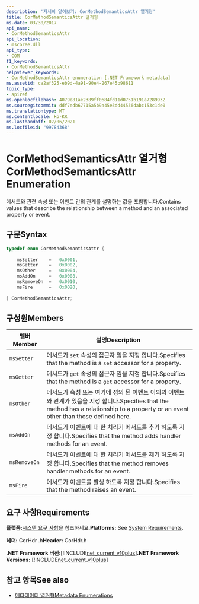 ```yaml
---
description: '자세히 알아보기: CorMethodSemanticsAttr 열거형'
title: CorMethodSemanticsAttr 열거형
ms.date: 03/30/2017
api_name:
- CorMethodSemanticsAttr
api_location:
- mscoree.dll
api_type:
- COM
f1_keywords:
- CorMethodSemanticsAttr
helpviewer_keywords:
- CorMethodSemanticsAttr enumeration [.NET Framework metadata]
ms.assetid: ca2af325-eb9d-4a91-90e4-267e45b98611
topic_type:
- apiref
ms.openlocfilehash: 4079e81ae2389ff0684fd11d0751b191a7289932
ms.sourcegitcommit: ddf7edb67715a5b9a45e3dd44536dabc153c1de0
ms.translationtype: MT
ms.contentlocale: ko-KR
ms.lasthandoff: 02/06/2021
ms.locfileid: "99784368"
---
```

# <a name="cormethodsemanticsattr-enumeration"></a><span data-ttu-id="7499b-103">CorMethodSemanticsAttr 열거형</span><span class="sxs-lookup"><span data-stu-id="7499b-103">CorMethodSemanticsAttr Enumeration</span></span>

<span data-ttu-id="7499b-104">메서드와 관련 속성 또는 이벤트 간의 관계를 설명하는 값을 포함합니다.</span><span class="sxs-lookup"><span data-stu-id="7499b-104">Contains values that describe the relationship between a method and an associated property or event.</span></span>  
  
## <a name="syntax"></a><span data-ttu-id="7499b-105">구문</span><span class="sxs-lookup"><span data-stu-id="7499b-105">Syntax</span></span>  
  
```cpp  
typedef enum CorMethodSemanticsAttr {  
  
    msSetter    =   0x0001,  
    msGetter    =   0x0002,  
    msOther     =   0x0004,  
    msAddOn     =   0x0008,  
    msRemoveOn  =   0x0010,  
    msFire      =   0x0020,  
  
} CorMethodSemanticsAttr;  
```  
  
## <a name="members"></a><span data-ttu-id="7499b-106">구성원</span><span class="sxs-lookup"><span data-stu-id="7499b-106">Members</span></span>  
  
|<span data-ttu-id="7499b-107">멤버</span><span class="sxs-lookup"><span data-stu-id="7499b-107">Member</span></span>|<span data-ttu-id="7499b-108">설명</span><span class="sxs-lookup"><span data-stu-id="7499b-108">Description</span></span>|  
|------------|-----------------|  
|`msSetter`|<span data-ttu-id="7499b-109">메서드가 `set` 속성의 접근자 임을 지정 합니다.</span><span class="sxs-lookup"><span data-stu-id="7499b-109">Specifies that the method is a `set` accessor for a property.</span></span>|  
|`msGetter`|<span data-ttu-id="7499b-110">메서드가 `get` 속성의 접근자 임을 지정 합니다.</span><span class="sxs-lookup"><span data-stu-id="7499b-110">Specifies that the method is a `get` accessor for a property.</span></span>|  
|`msOther`|<span data-ttu-id="7499b-111">메서드가 속성 또는 여기에 정의 된 이벤트 이외의 이벤트와 관계가 있음을 지정 합니다.</span><span class="sxs-lookup"><span data-stu-id="7499b-111">Specifies that the method has a relationship to a property or an event other than those defined here.</span></span>|  
|`msAddOn`|<span data-ttu-id="7499b-112">메서드가 이벤트에 대 한 처리기 메서드를 추가 하도록 지정 합니다.</span><span class="sxs-lookup"><span data-stu-id="7499b-112">Specifies that the method adds handler methods for an event.</span></span>|  
|`msRemoveOn`|<span data-ttu-id="7499b-113">메서드가 이벤트에 대 한 처리기 메서드를 제거 하도록 지정 합니다.</span><span class="sxs-lookup"><span data-stu-id="7499b-113">Specifies that the method removes handler methods for an event.</span></span>|  
|`msFire`|<span data-ttu-id="7499b-114">메서드가 이벤트를 발생 하도록 지정 합니다.</span><span class="sxs-lookup"><span data-stu-id="7499b-114">Specifies that the method raises an event.</span></span>|  
  
## <a name="requirements"></a><span data-ttu-id="7499b-115">요구 사항</span><span class="sxs-lookup"><span data-stu-id="7499b-115">Requirements</span></span>  

 <span data-ttu-id="7499b-116">**플랫폼:**[시스템 요구 사항](../../get-started/system-requirements.md)을 참조하세요.</span><span class="sxs-lookup"><span data-stu-id="7499b-116">**Platforms:** See [System Requirements](../../get-started/system-requirements.md).</span></span>  
  
 <span data-ttu-id="7499b-117">**헤더:** CorHdr .h</span><span class="sxs-lookup"><span data-stu-id="7499b-117">**Header:** CorHdr.h</span></span>  
  
 <span data-ttu-id="7499b-118">**.NET Framework 버전:**[!INCLUDE[net_current_v10plus](../../../../includes/net-current-v10plus-md.md)]</span><span class="sxs-lookup"><span data-stu-id="7499b-118">**.NET Framework Versions:** [!INCLUDE[net_current_v10plus](../../../../includes/net-current-v10plus-md.md)]</span></span>  
  
## <a name="see-also"></a><span data-ttu-id="7499b-119">참고 항목</span><span class="sxs-lookup"><span data-stu-id="7499b-119">See also</span></span>

- [<span data-ttu-id="7499b-120">메타데이터 열거형</span><span class="sxs-lookup"><span data-stu-id="7499b-120">Metadata Enumerations</span></span>](metadata-enumerations.md)
